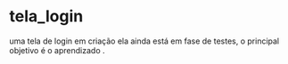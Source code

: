 # tela_login
uma tela de login em criação
ela ainda está em fase de testes, o principal objetivo é o aprendizado .
